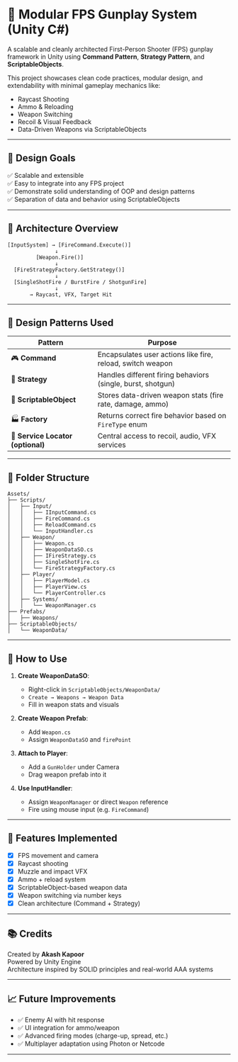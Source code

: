 # 🔫 Modular FPS Gunplay System (Unity C#)

A scalable and cleanly architected First-Person Shooter (FPS) gunplay framework in Unity using **Command Pattern**, **Strategy Pattern**, and **ScriptableObjects**.

This project showcases clean code practices, modular design, and extendability with minimal gameplay mechanics like:

- Raycast Shooting  
- Ammo & Reloading  
- Weapon Switching  
- Recoil & Visual Feedback  
- Data-Driven Weapons via ScriptableObjects

---

## 🧠 Design Goals

✅ Scalable and extensible  
✅ Easy to integrate into any FPS project  
✅ Demonstrate solid understanding of OOP and design patterns  
✅ Separation of data and behavior using ScriptableObjects

---

## 🧱 Architecture Overview

```
[InputSystem] → [FireCommand.Execute()]
               ↓
         [Weapon.Fire()]
               ↓
  [FireStrategyFactory.GetStrategy()]
               ↓
  [SingleShotFire / BurstFire / ShotgunFire]
               ↓
       → Raycast, VFX, Target Hit
```

---

## 🧩 Design Patterns Used

| Pattern            | Purpose |
|--------------------|---------|
| 🎮 **Command**      | Encapsulates user actions like fire, reload, switch weapon |
| 🧠 **Strategy**     | Handles different firing behaviors (single, burst, shotgun) |
| 🧾 **ScriptableObject** | Stores data-driven weapon stats (fire rate, damage, ammo) |
| 🏭 **Factory**      | Returns correct fire behavior based on `FireType` enum |
| 🔄 **Service Locator (optional)** | Central access to recoil, audio, VFX services |

---

## 📁 Folder Structure

```
Assets/
├── Scripts/
│   ├── Input/
│   │   ├── IInputCommand.cs
│   │   ├── FireCommand.cs
│   │   ├── ReloadCommand.cs
│   │   └── InputHandler.cs
│   ├── Weapon/
│   │   ├── Weapon.cs
│   │   ├── WeaponDataSO.cs
│   │   ├── IFireStrategy.cs
│   │   ├── SingleShotFire.cs
│   │   └── FireStrategyFactory.cs
│   ├── Player/
│   │   ├── PlayerModel.cs
│   │   ├── PlayerView.cs
│   │   └── PlayerController.cs
│   ├── Systems/
│   │   └── WeaponManager.cs
├── Prefabs/
│   ├── Weapons/
├── ScriptableObjects/
│   └── WeaponData/
```

---

## 🔧 How to Use

1. **Create WeaponDataSO**:
   - Right-click in `ScriptableObjects/WeaponData/`
   - `Create → Weapons → Weapon Data`
   - Fill in weapon stats and visuals

2. **Create Weapon Prefab**:
   - Add `Weapon.cs`
   - Assign `WeaponDataSO` and `firePoint`

3. **Attach to Player**:
   - Add a `GunHolder` under Camera
   - Drag weapon prefab into it

4. **Use InputHandler**:
   - Assign `WeaponManager` or direct `Weapon` reference
   - Fire using mouse input (e.g. `FireCommand`)

---

## 📌 Features Implemented

- [x] FPS movement and camera
- [x] Raycast shooting
- [x] Muzzle and impact VFX
- [x] Ammo + reload system
- [x] ScriptableObject-based weapon data
- [x] Weapon switching via number keys
- [x] Clean architecture (Command + Strategy)

---

## 📚 Credits

Created by **Akash Kapoor**  
Powered by Unity Engine  
Architecture inspired by SOLID principles and real-world AAA systems

---

## 📈 Future Improvements

- ✅ Enemy AI with hit response  
- ✅ UI integration for ammo/weapon  
- ✅ Advanced firing modes (charge-up, spread, etc.)  
- ✅ Multiplayer adaptation using Photon or Netcode

---
